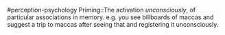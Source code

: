 #perception-psychology 
Priming::The activation *unconsciously*, of particular associations in memory. e.g. you see billboards of maccas and suggest a trip to maccas after seeing that and registering it unconsciously.
<!--SR:!2024-02-05,3,250-->